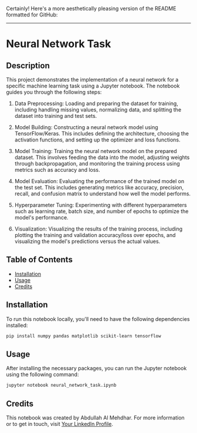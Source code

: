 Certainly! Here's a more aesthetically pleasing version of the README formatted for GitHub:

---

# Neural Network Task

## Description
This project demonstrates the implementation of a neural network for a specific machine learning task using a Jupyter notebook. The notebook guides you through the following steps:

1. Data Preprocessing: Loading and preparing the dataset for training, including handling missing values, normalizing data, and splitting the dataset into training and test sets.

2. Model Building: Constructing a neural network model using TensorFlow/Keras. This includes defining the architecture, choosing the activation functions, and setting up the optimizer and loss functions.

3. Model Training: Training the neural network model on the prepared dataset. This involves feeding the data into the model, adjusting weights through backpropagation, and monitoring the training process using metrics such as accuracy and loss.

4. Model Evaluation: Evaluating the performance of the trained model on the test set. This includes generating metrics like accuracy, precision, recall, and confusion matrix to understand how well the model performs.
5. Hyperparameter Tuning: Experimenting with different hyperparameters such as learning rate, batch size, and number of epochs to optimize the model's performance.

6. Visualization: Visualizing the results of the training process, including plotting the training and validation accuracy/loss over epochs, and visualizing the model's predictions versus the actual values.


## Table of Contents
- [Installation](#installation)
- [Usage](#usage)
- [Credits](#credits)

## Installation
To run this notebook locally, you'll need to have the following dependencies installed:

```bash
pip install numpy pandas matplotlib scikit-learn tensorflow
```

## Usage
After installing the necessary packages, you can run the Jupyter notebook using the following command:

```bash
jupyter notebook neural_network_task.ipynb
```

## Credits
This notebook was created by Abdullah Al Mehdhar. For more information or to get in touch, visit [Your LinkedIn Profile](https://www.linkedin.com/in/abdullah-al-mehdhar-947810169/).

